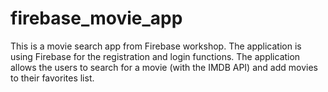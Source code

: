 # firebase_movie_app

This is a movie search app from Firebase workshop. The application is using Firebase for the registration and login functions. The application allows the users to search for a movie (with the IMDB API) and add movies to their favorites list. 
